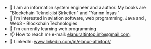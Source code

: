 - 👋 I am an information system engineer and a author. My books are "Blockchain Teknolojisi Şirketleri" and "Yarının İnşası"
- 👀 I’m interested in aviation software, web programming, Java and , Web3 - Blockchain Technologies
- 🌱 I’m currently learning web programming
- 📫 How to reach me e-mail: elanuraltintop.info@gmail.com, 
- 📌 LinkedIn: www.linkedin.com/in/elanur-altintop//


<!---
ElanurAltintop/ElanurAltintop is a ✨ special ✨ repository because its `README.md` (this file) appears on your GitHub profile.
You can click the Preview link to take a look at your changes.
--->
